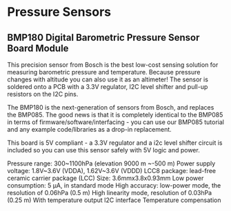 # Pressure Sensors
## BMP180 Digital Barometric Pressure Sensor Board Module

This precision sensor from Bosch is the best low-cost sensing solution for measuring barometric pressure and temperature. Because pressure changes with altitude you can also use it as an altimeter! The sensor is soldered onto a PCB with a 3.3V regulator, I2C level shifter and pull-up resistors on the I2C pins.

The BMP180 is the next-generation of sensors from Bosch, and replaces the BMP085. The good news is that it is completely identical to the BMP085 in terms of firmware/software/interfacing - you can use our BMP085 tutorial and any example code/libraries as a drop-in replacement.

This board is 5V compliant - a 3.3V regulator and a i2c level shifter circuit is included so you can use this sensor safely with 5V logic and power.

Pressure range: 300~1100hPa (elevation 9000 m ~-500 m)
Power supply voltage: 1.8V~3.6V (VDDA), 1.62V~3.6V (VDDD) LCC8 package: lead-free ceramic carrier package (LCC)
Size: 3.6mmx3.8x0.93mm Low power consumption: 5 µA, in standard mode High accuracy: low-power mode, the resolution of 0.06hPa (0.5 m)
High linearity mode, resolution of 0.03hPa (0.25 m) With temperature output I2C interface Temperature compensation

